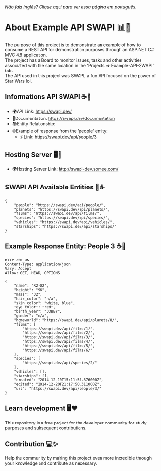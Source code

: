 <h6> Não fala inglês? <a href="https://github.com/michaelviveiros/Exemplo-API-SWAPI/blob/main/README.md">Clique aqui</a> para ver essa página em português.</h6>

# About Example API SWAPI 📊📜
The purpose of this project is to demonstrate an example of how to consume a REST API for demonstration purposes through an ASP.NET C# MVC 4.8 application.<br/>
The project has a Board to monitor issues, tasks and other activities associated with the same location in the 'Projects => Example-API-SWAPI' tab.<br/>
The API used in this project was SWAPI, a fun API focused on the power of Star Wars lol.

## Informations API SWAPI ☕️📌
- 🌍API Link: https://swapi.dev/<br/>
- 📝Documentation: https://swapi.dev/documentation<br/>
- 📚Entity Relationship:<br/>
- 🌐Example of response from the 'people' entity:<br/>
  - 🖇️Link: https://swapi.dev/api/people/3
 
## Hosting Server 🖥️📌
- 🌍Hosting Server Link: http://swapi-dev.somee.com/

## SWAPI API Available Entities 📝☕️
```
{
    "people": "https://swapi.dev/api/people/",
    "planets": "https://swapi.dev/api/planets/",
    "films": "https://swapi.dev/api/films/",
    "species": "https://swapi.dev/api/species/",
    "vehicles": "https://swapi.dev/api/vehicles/",
    "starships": "https://swapi.dev/api/starships/"
}
```

## Example Response Entity: People 3 ☕️📑
```
HTTP 200 OK
Content-Type: application/json
Vary: Accept
Allow: GET, HEAD, OPTIONS

{
    "name": "R2-D2", 
    "height": "96", 
    "mass": "32", 
    "hair_color": "n/a", 
    "skin_color": "white, blue", 
    "eye_color": "red", 
    "birth_year": "33BBY", 
    "gender": "n/a", 
    "homeworld": "https://swapi.dev/api/planets/8/", 
    "films": [
        "https://swapi.dev/api/films/1/", 
        "https://swapi.dev/api/films/2/", 
        "https://swapi.dev/api/films/3/", 
        "https://swapi.dev/api/films/4/", 
        "https://swapi.dev/api/films/5/", 
        "https://swapi.dev/api/films/6/"
    ], 
    "species": [
        "https://swapi.dev/api/species/2/"
    ], 
    "vehicles": [], 
    "starships": [], 
    "created": "2014-12-10T15:11:50.376000Z", 
    "edited": "2014-12-20T21:17:50.311000Z", 
    "url": "https://swapi.dev/api/people/3/"
}
```
## Learn development 🖥️❤️
This repository is a free project for the developer community for study purposes and subsequent contributions.

## Contribution 💻✨
Help the community by making this project even more incredible through your knowledge and contribute as necessary.
